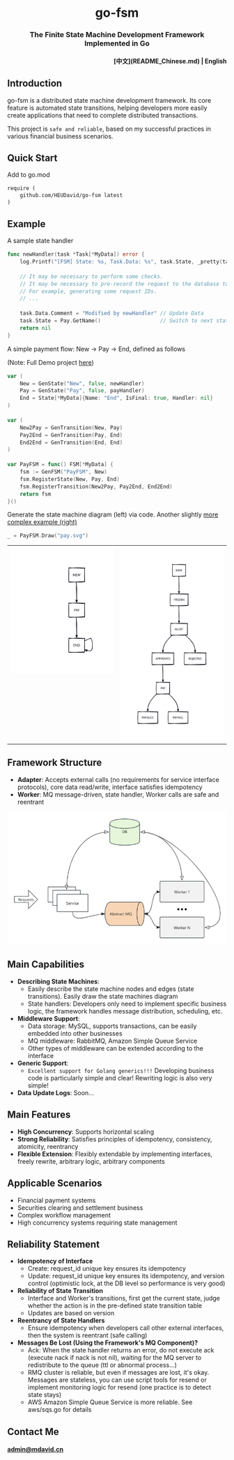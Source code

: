 <h1 align="center">go-fsm</h1>
<h3 align="center">The Finite State Machine Development Framework Implemented in Go</h3>


<h4 align="right">[中文](README_Chinese.md) | English</h4>

## Introduction

go-fsm is a distributed state machine development framework. Its core feature is automated state transitions, helping developers more easily create applications that need to complete distributed transactions.

This project is `safe and reliable`, based on my successful practices in various financial business scenarios.

## Quick Start

Add to go.mod

```
require (
	github.com/HEUDavid/go-fsm latest
)
```

## Example

A sample state handler

```go
func newHandler(task *Task[*MyData]) error {
	log.Printf("[FSM] State: %s, Task.Data: %s", task.State, _pretty(task.GetData()))

	// It may be necessary to perform some checks.
	// It may be necessary to pre-record the request to the database to ensure idempotency.
	// For example, generating some request IDs.
	// ...

	task.Data.Comment = "Modified by newHandler" // Update Data
	task.State = Pay.GetName()                   // Switch to next state
	return nil
}
```

A simple payment flow: New -> Pay -> End, defined as follows

(Note: Full Demo project [here](https://github.com/HEUDavid/go-fsm-demo))

```go
var (
	New = GenState("New", false, newHandler)
	Pay = GenState("Pay", false, payHandler)
	End = State[*MyData]{Name: "End", IsFinal: true, Handler: nil}
)

var (
	New2Pay = GenTransition(New, Pay)
	Pay2End = GenTransition(Pay, End)
	End2End = GenTransition(End, End)
)

var PayFSM = func() FSM[*MyData] {
	fsm := GenFSM("PayFSM", New)
	fsm.RegisterState(New, Pay, End)
	fsm.RegisterTransition(New2Pay, Pay2End, End2End)
	return fsm
}()
```

Generate the state machine diagram (left) via code. Another slightly [more complex example (right)](https://github.com/HEUDavid/go-fsm/blob/main/pkg/metadata/view_test.go#L10)


```go
_ = PayFSM.Draw("pay.svg")
```

<table>
  <tr>
    <td valign="top"><img src="./docs/assets/pay.svg" alt="PayFSM" width="500"/></td>
    <td valign="top"><img src="./docs/assets/audits.svg" alt="AuditsFSM" width="500"/></td>
  </tr>
</table>

## Framework Structure

- **Adapter**: Accepts external calls (no requirements for service interface protocols), core data read/write, interface satisfies idempotency
- **Worker**: MQ message-driven, state handler, Worker calls are safe and reentrant

<img src="./docs/assets/arch.png" alt="Architecture"/>

## Main Capabilities

- **Describing State Machines**:
  - Easily describe the state machine nodes and edges (state transitions). Easily draw the state machines diagram
  - State handlers: Developers only need to implement specific business logic, the framework handles message distribution, scheduling, etc.
- **Middleware Support**:
  - Data storage: MySQL, supports transactions, can be easily embedded into other businesses
  - MQ middleware: RabbitMQ, Amazon Simple Queue Service
  - Other types of middleware can be extended according to the interface
- **Generic Support**:
  - `Excellent support for Golang generics!!!` Developing business code is particularly simple and clear! Rewriting logic is also very simple!
- **Data Update Logs**: Soon...

## Main Features

- **High Concurrency**: Supports horizontal scaling
- **Strong Reliability**: Satisfies principles of idempotency, consistency, atomicity, reentrancy
- **Flexible Extension**: Flexibly extendable by implementing interfaces, freely rewrite, arbitrary logic, arbitrary components

## Applicable Scenarios

- Financial payment systems
- Securities clearing and settlement business
- Complex workflow management
- High concurrency systems requiring state management

## Reliability Statement

- **Idempotency of Interface**
  - Create: request_id unique key ensures its idempotency
  - Update: request_id unique key ensures its idempotency, and version control (optimistic lock, at the DB level so performance is very good)
- **Reliability of State Transition**
  - Interface and Worker's transitions, first get the current state, judge whether the action is in the pre-defined state transition table
  - Updates are based on version
- **Reentrancy of State Handlers**
  - Ensure idempotency when developers call other external interfaces, then the system is reentrant (safe calling)
- **Messages Be Lost (Using the Framework's MQ Component)?**
  - Ack: When the state handler returns an error, do not execute ack (execute nack if nack is not nil), waiting for the MQ server to redistribute to the queue (ttl or abnormal process...)
  - RMQ cluster is reliable, but even if messages are lost, it's okay. Messages are stateless, you can use script tools for resend or implement monitoring logic for resend (one practice is to detect state stays)
  - AWS Amazon Simple Queue Service is more reliable. See aws/sqs.go for details


## Contact Me

#### admin@mdavid.cn

